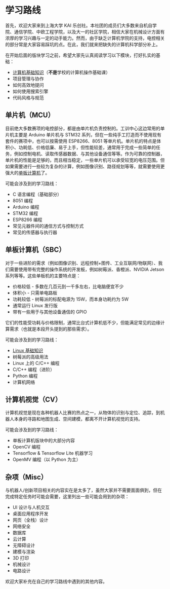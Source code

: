 # 学习路线

首先，欢迎大家来到上海大学 KAI 乐创社。本社团的成员们大多数来自机自学院、通信学院、中欧工程学院，以及大一的社区学院，相信大家在机械设计方面有浓厚的学习兴趣与一定的动手能力。然而，由于缺乏计算机学院的支持，电控相关的部分常是大家容易踩坑的点。在此，我们就来把缺失的计算机科学部分补上。

在开始后面的版块学习之前，希望大家先认真阅读学习以下模块，打好扎实的基础：

* [计算机基础知识](./basic/cs-basic/beginning.md)（**不是**学校的计算机操作基础课）
* 项目管理与协作
* 如何高效地提问
* 如何使用搜索引擎
* 代码风格与规范

## 单片机（MCU）

目前绝大多数赛项的电控部分，都是由单片机负责控制的。工训中心这边常用的单片机主要是 Arduino 单片机与 STM32 系列，但在一些纯手工打造而不使用现有套件的赛项中，也可以按需使用 ESP8266、8051 等单片机。单片机的特点是体积小、功耗低、价格低廉、易于上手，但性能较差，通常用于完成一些简单的任务，例如控制电机、读取传感器数据、与其他设备通信等等。作为可靠的控制器，单片机的性能是足够的，而且相当稳定，一些单片机可以承受较宽的电压范围。但如果需要进行一些较为复杂的计算，例如图像识别、路径规划等等，就需要使用更强大的[单板计算机](#单板计算机sbc)了。

可能会涉及到的学习路线：

* C 语言编程（基础部分）
* 8051 编程
* Arduino 编程
* STM32 编程
* ESP8266 编程
* 常见元器件间的通信方式与控制方式
* 常见的传感器与执行器

## 单板计算机（SBC）

对于一些进阶的需求（例如图像识别、远程控制+图传、工业互联网/物联网）、我们需要使用带有完整的操作系统的开发板，例如树莓派、香橙派、NVIDIA Jetson 系列等等。这些单板机的主要特点是：

* 价格较低 - 多数在几百元到一千多左右，比电脑便宜不少
* 体积小 - 只需单电路板
* 功耗较低 - 树莓派的标配电源为 15W，而本身功耗约为 5W
* 通常运行 Linux 发行版
* 带有一些用于与其他设备通信的 GPIO

它们的性能受功耗与价格限制，通常比台式计算机低不少，但能满足常见的边缘计算需求（也就是本段开头提到的那些需求）。

可能会涉及到的学习路线：

* [Linux 基础知识](./sbc/linux-basic/beginning.md)
* 树莓派的高级用法
* Linux 上的 C/C++ 编程
* C/C++ 编程（进阶）
* Python 编程
* 计算机网络

## 计算机视觉（CV）

计算机视觉是现在各种机器人比赛的热点之一，从物体的识别与定位、追踪，到机器人本身的寻路和地图生成、空间建模，都离不开计算机视觉的支持。

可能会涉及到的学习路线：

* 单板计算机版块中的大部分内容
* OpenCV 编程
* Tensorflow & Tensorflow Lite 机器学习
* OpenMV 编程（以 Python 为主）

## 杂项（Misc）

与机器人/创新项目相关的内容实在是太多了，虽然大家并不需要面面俱到，但在完成特定任务时可能会需要，这里列出一些可能会用到的杂项：

* UI 设计与人机交互
* 桌面应用程序开发
* 网页（全栈）设计
* 网络安全
* 数据库
* 云计算
* 无障碍设计
* 建模与渲染
* 3D 打印
* 机械设计
* 电路设计

欢迎大家补充在自己的学习路线中遇到的其他内容。
